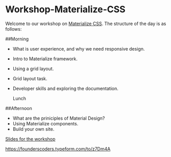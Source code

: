 # Workshop-Materialize-CSS

Welcome to our workshop on [Materialize CSS](http://materializecss.com/). The structure of the day is as follows:

##Morning
- What is user experience, and why we need responsive design.
- Intro to Materialize framework.
- Using a grid layout.
- Grid layout task.
- Developer skills and exploring the documentation.


  Lunch

##Afternoon
- What are the priniciples of Material Design?
- Using Materialize components.
- Build your own site.


[Slides for the workshop](https://docs.google.com/presentation/d/1GkAfAP2OLlDsEnvYBm0MMiVv_EgEgTHHondXDMa9Sic/edit?usp=sharing)

https://founderscoders.typeform.com/to/z7Dm4A
